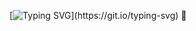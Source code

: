 [![Typing SVG](https://readme-typing-svg.demolab.com?font=Fira+Code&pause=1000&color=9A00F7&width=435&lines=Hello+World!)](https://git.io/typing-svg) 👋
